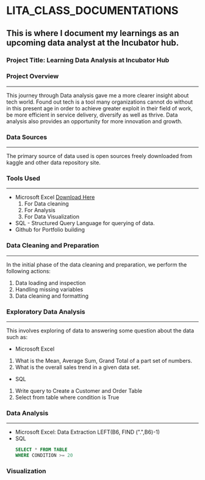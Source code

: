 # LITA_CLASS_DOCUMENTATIONS

## This is where I document my learnings as an upcoming data analyst at the Incubator hub.

### Project Title: Learning Data Analysis at Incubator Hub

### Project Overview
---
This journey through Data analysis gave me a more clearer insight about tech world. Found out tech is a tool many organizations cannot do without in this present age in order to achieve greater exploit in their field of work, be more efficient in service delivery, diversify as well as thrive. Data analysis also provides an opportunity for more innovation and growth.

### Data Sources
---
The primary source of data used is open sources freely downloaded from kaggle and other data repository site.

### Tools Used
---
- Microsoft Excel [Download Here](https://www.microsoft.com)
  1. For Data cleaning
  2. For Analysis
  3. For Data Visualization
- SQL - Structured Query Language for querying of data.
- Github for Portfolio building

### Data Cleaning and Preparation
---
In the initial phase of the data cleaning and preparation, we perform the following actions:
1. Data loading and inspection
2. Handling missing variables
3. Data cleaning and formatting

### Exploratory Data Analysis
---
This involves exploring of data to answering some question about the data such as:
- Microsoft Excel
1. What is the Mean, Average Sum, Grand Total of a part set of numbers.
2. What is the overall sales trend in a given data set.
- SQL
1. Write query to Create a Customer and Order Table
2. Select from table where condition is True
   
### Data Analysis
---
- Microsoft Excel: Data Extraction
  LEFT(B6, FIND (".",B6)-1)
- SQL 
  ```SQL
  SELECT * FROM TABLE
  WHERE CONDITION >= 20

### Visualization

